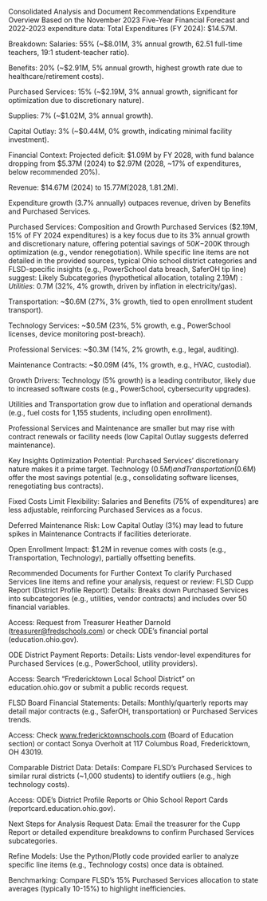 Consolidated Analysis and Document Recommendations
Expenditure Overview
Based on the November 2023 Five-Year Financial Forecast and 2022-2023 expenditure data:
Total Expenditures (FY 2024): $14.57M.

Breakdown:
Salaries: 55% (~$8.01M, 3% annual growth, 62.51 full-time teachers, 19:1 student-teacher ratio).

Benefits: 20% (~$2.91M, 5% annual growth, highest growth rate due to healthcare/retirement costs).

Purchased Services: 15% (~$2.19M, 3% annual growth, significant for optimization due to discretionary nature).

Supplies: 7% (~$1.02M, 3% annual growth).

Capital Outlay: 3% (~$0.44M, 0% growth, indicating minimal facility investment).

Financial Context:
Projected deficit: $1.09M by FY 2028, with fund balance dropping from $5.37M (2024) to $2.97M (2028, ~17% of expenditures, below recommended 20%).

Revenue: $14.67M (2024) to $15.77M (2028, 1.8% growth), driven by state funding (47.2%), local taxes (41.7%), and open enrollment ($1.2M).

Expenditure growth (3.7% annually) outpaces revenue, driven by Benefits and Purchased Services.

Purchased Services: Composition and Growth
Purchased Services ($2.19M, 15% of FY 2024 expenditures) is a key focus due to its 3% annual growth and discretionary nature, offering potential savings of $50K-$200K through optimization (e.g., vendor renegotiation). While specific line items are not detailed in the provided sources, typical Ohio school district categories and FLSD-specific insights (e.g., PowerSchool data breach, SaferOH tip line) suggest:
Likely Subcategories (hypothetical allocation, totaling $2.19M):
Utilities: ~$0.7M (32%, 4% growth, driven by inflation in electricity/gas).

Transportation: ~$0.6M (27%, 3% growth, tied to open enrollment student transport).

Technology Services: ~$0.5M (23%, 5% growth, e.g., PowerSchool licenses, device monitoring post-breach).

Professional Services: ~$0.3M (14%, 2% growth, e.g., legal, auditing).

Maintenance Contracts: ~$0.09M (4%, 1% growth, e.g., HVAC, custodial).

Growth Drivers:
Technology (5% growth) is a leading contributor, likely due to increased software costs (e.g., PowerSchool, cybersecurity upgrades).

Utilities and Transportation grow due to inflation and operational demands (e.g., fuel costs for 1,155 students, including open enrollment).

Professional Services and Maintenance are smaller but may rise with contract renewals or facility needs (low Capital Outlay suggests deferred maintenance).

Key Insights
Optimization Potential: Purchased Services’ discretionary nature makes it a prime target. Technology ($0.5M) and Transportation ($0.6M) offer the most savings potential (e.g., consolidating software licenses, renegotiating bus contracts).

Fixed Costs Limit Flexibility: Salaries and Benefits (75% of expenditures) are less adjustable, reinforcing Purchased Services as a focus.

Deferred Maintenance Risk: Low Capital Outlay (3%) may lead to future spikes in Maintenance Contracts if facilities deteriorate.

Open Enrollment Impact: $1.2M in revenue comes with costs (e.g., Transportation, Technology), partially offsetting benefits.

Recommended Documents for Further Context
To clarify Purchased Services line items and refine your analysis, request or review:
FLSD Cupp Report (District Profile Report):
Details: Breaks down Purchased Services into subcategories (e.g., utilities, vendor contracts) and includes over 50 financial variables.

Access: Request from Treasurer Heather Darnold (treasurer@fredschools.com) or check ODE’s financial portal (education.ohio.gov).

ODE District Payment Reports:
Details: Lists vendor-level expenditures for Purchased Services (e.g., PowerSchool, utility providers).

Access: Search “Fredericktown Local School District” on education.ohio.gov or submit a public records request.

FLSD Board Financial Statements:
Details: Monthly/quarterly reports may detail major contracts (e.g., SaferOH, transportation) or Purchased Services trends.

Access: Check www.fredericktownschools.com (Board of Education section) or contact Sonya Overholt at 117 Columbus Road, Fredericktown, OH 43019.

Comparable District Data:
Details: Compare FLSD’s Purchased Services to similar rural districts (~1,000 students) to identify outliers (e.g., high technology costs).

Access: ODE’s District Profile Reports or Ohio School Report Cards (reportcard.education.ohio.gov).

Next Steps for Analysis
Request Data: Email the treasurer for the Cupp Report or detailed expenditure breakdowns to confirm Purchased Services subcategories.

Refine Models: Use the Python/Plotly code provided earlier to analyze specific line items (e.g., Technology costs) once data is obtained.

Benchmarking: Compare FLSD’s 15% Purchased Services allocation to state averages (typically 10-15%) to highlight inefficiencies.

